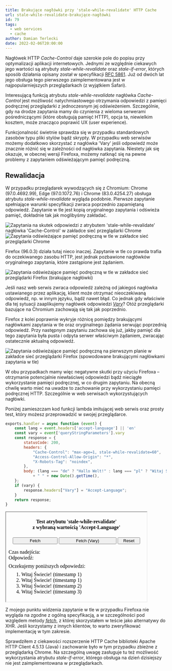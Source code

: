 ```yaml
---
title: Brakujące nagłówki przy 'stale-while-revalidate' HTTP Cache
url: stale-while-revalidate-brakujące-nagłówki
id: 79
tags:
  - web services
  - cache
author: Damian Terlecki
date: 2022-02-06T20:00:00
---
```


Nagłówek HTTP *Cache-Control* daje szerokie pole do popisu przy optymalizacji aplikacji internetowych.
Jednymi ze względnie ciekawych jego wartości są atrybuty *stale-while-revalidate* oraz *stale-if-error*,
których sposób działania opisany został w specyfikacji [RFC 5861](https://datatracker.ietf.org/doc/html/rfc5861).
Już od dwóch lat jego obsługa tego pierwszego zaimplementowana jest w najpopularniejszych przeglądarkach (z wyjątkiem Safari).

Interesującą funkcją atrybutu *stale-while-revalidate* nagłówka *Cache-Control* jest możliwość natychmiastowego otrzymania
odpowiedzi z pamięci podręcznej przeglądarki z jednoczesnym jej odświeżeniem.
Szczególnie, gdy na drodze zapytania mamy do czynienia z wieloma serwerami pośredniczącymi (które obsługują pamięć HTTP),
opcja ta, niewielkim kosztem, może znacząco poprawić UX (user experience).

Funkcjonalność świetnie sprawdza się w przypadku standardowych zasobów typu pliki stylów bądź skrypty.
W przypadku web serwisów możemy dodatkowo skorzystać z nagłówka 'Vary' jeśli odpowiedź może znacznie różnić
się w zależności od nagłówka zapytania. Niestety jak się okazuje, w obecnej wersji Firefoxa, możemy natknąć się
na pewne problemy z zapytaniem odświeżającym pamięć podręczną.

## Rewalidacja

W przypadku przeglądarek wywodzących się z Chromium: Chrome (97.0.4692.99), Edge (97.0.1072.76) i Chrome (83.0.4254.27) obsługa atrybutu *stale-while-revalidate* wygląda podobnie.
Pierwsze zapytanie spełniające warunki specyfikacji zwraca poprzednio zapamiętaną odpowiedź.
Zapytanie w tle jest kopią oryginalnego zapytania i odświeża pamięć, dokładnie tak jak moglibyśmy zakładać.

<img src="/img/hq/stale-while-revalidate-chrome-network.png" alt="Zapytania na skutek odpowiedzi z atrybutem 'stale-while-revalidate' nagłówka 'Cache-Control' w zakładce sieć przeglądarki Chrome" title="'stale-while-revalidate' w zakładce 'sieć' (Chrome)">
<img src="/img/hq/stale-while-revalidate-chrome-request.png" alt="Zapytania odświeżające pamięć podręczną w tle w zakładce sieć przeglądarki Chrome" title="'stale-while-revalidate' zapytanie w tle (Chrome)">

Firefox (96.0.3) działa tutaj nieco inaczej. Zapytanie w tle co prawda trafia do oczekiwanego zasobu HTTP, jest jednak
pozbawione nagłówków oryginalnego zapytania, które zastąpione jest żądaniem.

<img src="/img/hq/stale-while-revalidate-firefox-network.png" alt="Zapytania odświeżające pamięć podręczną w tle w zakładce sieć przeglądarki Firefox (brakujące nagłówki)" title="'stale-while-revalidate' zapytanie w tle (Firefox)">


Jeśli nasz web serwis zwraca odpowiedź zależną od jakiegoś nagłówka ustawianego przez aplikację, klient może
otrzymać nieoczekiwaną odpowiedź, np. w innym języku, bądź nawet błąd. Co jednak gdy właściwie dla tej sytuacji
zaaplikujemy nagłówek odpowiedzi [*Vary*](https://datatracker.ietf.org/doc/html/rfc7231#section-7.1.4)? Otóż przeglądarki bazujące na Chromium
zachowają się tak jak poprzednio.

Firefox z kolei poprawnie wykryje różnicę pomiędzy brakującymi nagłówkami zapytania w tle oraz
oryginalnego żądania serwując poprzednią odpowiedź. Przy następnym zapytaniu zachowa się już, jakby pamięć
dla tego zapytania była pusta i odpyta serwer właściwym żądaniem, zwracając ostatecznie aktualną odpowiedź.

<img src="/img/hq/stale-while-revalidate-firefox-vary.png" alt="Zapytania odświeżające pamięć podręczną na pierwszym planie w zakładce sieć przeglądarki Firefox (spowodowane brakującymi nagłówkami zapytania w tle)" title="'stale-while-revalidate' bez wykorzystania pamięci podręcznej (Firefox)">

W obu przypadkach mamy więc negatywne skutki przy użyciu Firefoxa – otrzymanie potencjalnie niewłaściwej odpowiedzi bądź nieciągłe
wykorzystanie pamięci podręcznej, w co drugim zapytaniu. Na obecną chwilę warto mieć na uwadze to zachowanie
przy wykorzystaniu pamięci podręcznej HTTP. Szczególnie w web serwisach wykorzystujących nagłówki.

Poniżej zamieszczam kod funkcji lambda imitującej web serwis oraz prosty test, który możesz przeprowadzić w swojej przeglądarce. 
```js
exports.handler = async function (event) {
    const lang = event.headers['accept-language'] || 'en'
    const vary = event['queryStringParameters'].vary
    const response = {
        statusCode: 200,
        headers: {
            "Cache-Control": "max-age=1, stale-while-revalidate=60",
            "Access-Control-Allow-Origin": "*",
            "X-Robots-Tag": "noindex",
        },
        body: (lang === "de" ? "Hallo Welt!" : lang === "pl" ? "Witaj Świecie!" : "Hello World!")
            + " " + new Date().getTime(),
    };
    if (vary) {
        response.headers["Vary"] = "Accept-Language";
    }
    return response;
}
```

<iframe height="280px" width="440px" sandbox="allow-scripts" class="white-iframe"
srcdoc="
<style>
h4 {text-align: center;}
.iframe-buttons {text-align: center; margin-bottom: 1em;}
.iframe-timestamps {margin-bottom: 0.5em;}
ol {margin-top: 0.5em;}
button:nth-of-type(1) {width: 140px;}
button:nth-of-type(2) {width: 180px;}
button:nth-of-type(3) {width: 70px;}
</style>
<div>
    <h4>Test atrybutu 'stale-while-revalidate'<br/>z wybraną wartością 'Accept-Language'</h4>
    <div class='iframe-buttons'>
        <button onclick='load()'>Fetch<span id='fetch'></span></button>
        <button onclick='load(true)'>Fetch (Vary)<span id='fetch2'></span></button>
        <button onclick='clearCache()'>Reset</button>
    </div>
    <div class='iframe-timestamps'>
        <div>Czas nadejścia: <span id='debug'></span></div>
        <div>Odpowiedź: <span id='result'></span></div>
    </div>
    <div>Oczekujemy poniższych odpowiedzi:
    <ol>
        <li>Witaj Świecie! (timestamp 1)</li>
        <li>Witaj Świecie! (timestamp 1)</li>
        <li>Witaj Świecie! (timestamp 2)</li>
        <li>Witaj Świecie! (timestamp 3)</li>
    </ol>
    </div>
</div>
<script>
let cacheKey = new Date().getTime().toString();
let lastTimeout;
function clearCache() {
    document.getElementById('debug').innerText = null;
    document.getElementById('result').innerText = null;
    document.getElementById('fetch').innerText = null;
    document.getElementById('fetch2').innerText = null;
    clearTimeout(lastTimeout);
    cacheKey = new Date().getTime().toString();
}
function load(vary) {
    let queryParams = '?cacheKey=' + cacheKey;
    if (vary) {
        queryParams += '&vary=true';
    }
    fetch('https://blog.termian.dev/test/stale-while-revalidate' + queryParams, {
        headers: {
          'Accept-Language': 'pl'
        }
    })
        .then(response => response.text())
        .then(data => { 
            console.log('Received: ' + data);
            console.log(document);
            document.getElementById('result').innerText = data; 
            document.getElementById('debug').innerText = new Date().getTime().toString();
            document.getElementById('fetch').innerText = ' (zaczekaj 2s)';
            document.getElementById('fetch2').innerText = ' (zaczekaj 2s)';
            clearTimeout(lastTimeout);
            lastTimeout = setTimeout(()=>{
                    document.getElementById('fetch').innerText = null;
                    document.getElementById('fetch2').innerText = null;
            }, 2000);
        });
}
</script>
" > 
</iframe>


Z mojego punktu widzenia zapytanie w tle w przypadku Firefoxa nie wygląda na zgodne z ogólną specyfikacją,
a w szczególności pod względem metody [*fetch*](https://web.archive.org/web/20220130075352/https://fetch.spec.whatwg.org/#ref-for-concept-request-clone%E2%91%A1),
z której skorzystałem w teście jako alternatywy do XHR. Jeśli korzystamy z innych klientów, to warto zweryfikować implementację w tym zakresie.

Sprawdziłem z ciekawości rozszerzenie HTTP Cache biblioteki Apache HTTP Client 4.5.13 (Java) i zachowanie było w tym przypadku
zbieżne z przeglądarką Chrome. Na szczególną uwagę zasługuje tu też możliwość wykorzystania atrybutu *stale-if-error*,
którego obsługa na dzień dzisiejszy nie jest zaimplementowana w przeglądarkach.